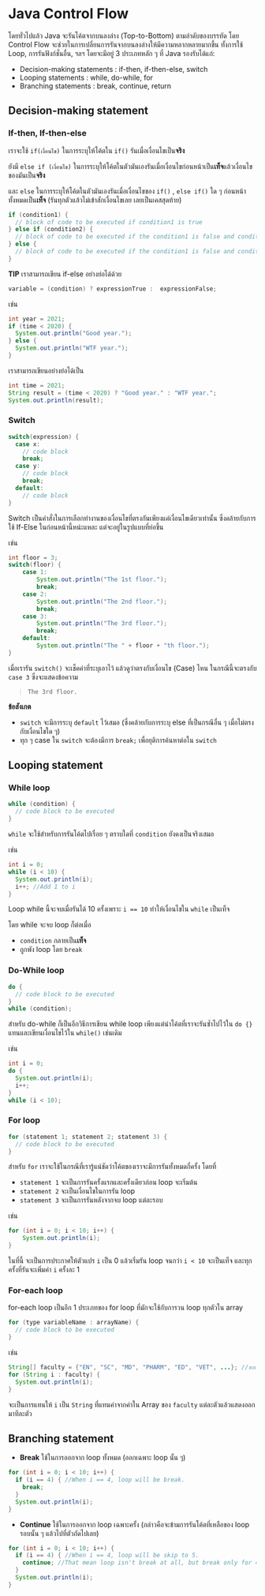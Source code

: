 # Java Control Flow

โดยทั่วไปแล้ว Java จะรันโค้ตจากบนลงล่าง (Top-to-Bottom) ตามลำดับของบรรทัด โดย Control Flow จะช่วยในการเปลี่ยนการรันจากบนลงล่างให้มีความหลากหลายมากขึ้น ทั้งการใช้ Loop, การรันฟังก์ชั่นอื่น, ฯลฯ โดยจะมีอยู่ 3 ประเภทหลัก ๆ ที่ Java รองรับได้แก่:
* Decision-making statements : if-then, if-then-else, switch
* Looping statements : while, do-while, for
* Branching statements : break, continue, return

## **Decision-making statement**
### If-then, If-then-else
เราจะใช้ `if(เงื่อนไข)` ในการระบุให้โค้ตใน `if()` รันเมื่อเงื่อนไขเป็น**จริง**

ยังมี `else if (เงื่อนไข)` ในการระบุให้โค้ตในตัวมันเองรันเมื่อเงื่อนไขก่อนหน้าเป็น**เท็จ**แล้วเงื่อนไขของมันเป็น**จริง**

และ `else` ในการระบุให้โค้ตในตัวมันเองรันเมื่อเงื่อนไขของ `if()` , `else if()` ใด ๆ ก่อนหน้าทั้งหมดเป็น**เท็จ** (รันทุกตัวแล้วไม่เข้าสักเงื่อนไขเลย เลยเป็นเคสสุดท้าย)
```java
if (condition1) {
  // block of code to be executed if condition1 is true
} else if (condition2) {
  // block of code to be executed if the condition1 is false and condition2 is true
} else {
  // block of code to be executed if the condition1 is false and condition2 is false
}
```


**TIP** เราสามารถเขียน if-else อย่างย่อได้ด้วย
```java
variable = (condition) ? expressionTrue :  expressionFalse;
```

เช่น
```java
int year = 2021;
if (time < 2020) {
  System.out.println("Good year.");
} else {
  System.out.println("WTF year.");
}
```

เราสามารถเขียนอย่างย่อได้เป็น
```java
int time = 2021;
String result = (time < 2020) ? "Good year." : "WTF year.";
System.out.println(result);
```

### Switch
```java
switch(expression) {
  case x:
    // code block
    break;
  case y:
    // code block
    break;
  default:
    // code block
}
```
Switch เป็นคำสั่งในการเลือกทำงานของเงื่อนไขที่ตรงกันเพียงแค่เงื่อนไขเดียวเท่านั้น ซึ่งคล้ายกับการใช้ If-Else ในก่อนหน้านี้หน่ะแหละ แต่จะอยู่ในรูปแบบที่ย่อขึ้น

เช่น
```java
int floor = 3;
switch(floor) {
	case 1:
		System.out.println("The 1st floor.");
		break;
	case 2:
		System.out.println("The 2nd floor.");
		break;
	case 3:
		System.out.println("The 3rd floor.");
		break;
	default:
		System.out.println("The " + floor + "th floor.");
}
```
เมื่อเรารัน `switch()` จะเช็คค่าที่ระบุเอาไว้ แล้วดูว่าตรงกับเงื่อนไข (Case) ไหน
ในกรณีนี้จะตรงกับ `case 3` ซึ่งจะแสดงข้อความ
> `The 3rd floor.`

**ข้อสังเกต**
- `switch` จะมีการระบุ `default` ไว้เสมอ (ซึ่งคล้ายกับการระบุ else ที่เป็นกรณีอื่น ๆ เมื่อไม่ตรงกับเงื่อนไขใด ๆ)
- ทุก ๆ case ใน `switch` จะต้องมีการ `break;` เพื่อยุติการค้นหาต่อใน `switch`

## Looping statement
### While loop
```java
while (condition) {
  // code block to be executed
}
```
`while` จะใช้สำหรับการรันโค้ตไปเรื่อย ๆ ตราบใดที่ `condition` ยังคงเป็นจริงเสมอ

เช่น
```java
int i = 0;
while (i < 10) {
  System.out.println(i);
  i++; //Add 1 to i
}
```
Loop while นี้จะจบเมื่อรันได้ 10 ครั้งเพราะ `i == 10` ทำให้เงื่อนไขใน `while` เป็นเท็จ

โดย while จะจบ loop ก็ต่อเมื่อ
- `condition` กลายเป็น**เท็จ**
- ถูกพัง loop โดย `break`


### Do-While loop
```java
do {
  // code block to be executed
}
while (condition);
```
สำหรับ do-while ก็เป็นอีกวิธีการเขียน while loop เพียงแต่นำโค้ตที่เราจะรันซ้ำไปไว้ใน `do {}` แทนและเขียนเงื่อนไขไว้ใน `while()` เช่นเดิม

เช่น
```java
int i = 0;
do {
  System.out.println(i);
  i++;
}
while (i < 10);
```

### For loop
```java
for (statement 1; statement 2; statement 3) {
  // code block to be executed
}
```
สำหรับ `for` เราจะใช้ในกรณีที่เรารู้แน่ชัดว่าโค้ตของเราจะมีการรันทั้งหมดกี่ครั้ง
โดยที่
- `statement 1` จะเป็นการรันครั้งแรกและครั้งเดียวก่อน loop จะเริ่มต้น
- `statement 2` จะเป็นเงื่อนไขในการรัน loop
- `statement 3` จะเป็นการรันหลังจากจบ loop แต่ละรอบ

เช่น
```java
for (int i = 0; i < 10; i++) {
	System.out.println(i);
}
```
ในที่นี้ จะเป็นการประกาศให้ตัวแปร `i` เป็น 0 แล้วเริ่มรัน loop จนกว่า `i < 10` จะเป็นเท็จ และทุกครั้งที่รันจะเพิ่มค่า `i` ครั้งละ 1


### For-each loop
for-each loop เป็นอีก 1 ประเภทของ for loop ที่มักจะใช้กับการวน loop ทุกตัวใน array
```java
for (type variableName : arrayName) {
  // code block to be executed
}
```
เช่น
```java
String[] faculty = {"EN", "SC", "MD", "PHARM", "ED", "VET", ...}; //ขอเขียนแค่นี้เพราะรู้ว่ามีอีกเยอะ
for (String i : faculty) {
  System.out.println(i);
}
```
จะเป็นการแทนให้ `i` เป็น `String` ที่แทนค่าจากค่าใน Array ของ `faculty` แต่ละตัวแล้วแสดงออกมาทีละตัว

## Branching statement
- **Break** ใช้ในการออกจาก loop ทั้งหมด (ออกเฉพาะ loop นั้น ๆ)
```java
for (int i = 0; i < 10; i++) {
  if (i == 4) { //When i == 4, loop will be break.
    break;
  }
  System.out.println(i);
}
```
- **Continue** ใช้ในการออกจาก loop เฉพาะครั้ง (กล่าวคือจะข้ามการรันโค้ตที่เหลือของ loop รอบนั้น ๆ แล้วไปที่ตัวถัดไปเลย)
```java
for (int i = 0; i < 10; i++) {
  if (i == 4) { //When i == 4, loop will be skip to 5.
    continue; //That mean loop isn't break at all, but break only for 4.
  }
  System.out.println(i);
}
```